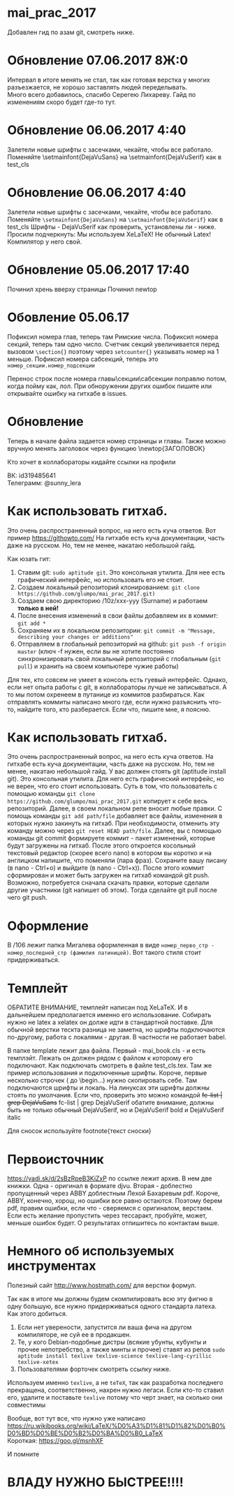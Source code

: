 # mai_prac_2017

Добавлен гид по азам git, смотреть ниже.

# Обновление 07.06.2017 8Ж:0
Интервал в итоге менять не стал, так как готовая верстка у многих разъезжается, не хорошо заставлять людей переделывать.  
Много всего добавилось, спасибо Серегею Лихареву. Гайд по изменениям скоро будет где-то тут.  


# Обновление 06.06.2017 4:40
Залетели новые шрифты с засечками, чекайте, чтобы все работало.  
Поменяйте \setmainfont{DejaVuSans} на \setmainfont{DejaVuSerif} как в test_cls  
# Обновление 06.06.2017 4:40
Залетели новые шрифты с засечками, чекайте, чтобы все работало.
Поменяйте `\setmainfont{DejaVuSans}` на `\setmainfont{DejaVuSerif}` как в test_cls
Шрифты - DejaVuSerif как проверить, установлены ли - ниже.
Просили подчеркнуть: Мы используем XeLaTeX! Не обычный Latex! Компилятор у него свой.

# Обновление 05.06.2017 17:40
Починил хрень вверху страницы
Починил newtop

# Обовление 05.06.17
Пофиксил номера глав, теперь там Римские числа.
Пофиксил номера секций, теперь там одно число. Счетчик секций увеличивается перед
вызовом `\section{}` поэтому через `setcounter{}` указывать номер на 1 меньше.
Пофиксил номера сабсекций, теперь это `номер_секции.номер_подсекции`

Перенос строк после номера главы\секции\сабсекции поправлю потом, когда пойму как, лол.
При обноружении других ошибок пишите или открывайте ошибку на гитхабе в issues.

# Обновление
Теперь в начале файла задается номер страницы и главы.
Также можно вручную менять заголовок через функцию \newtop{ЗАГОЛОВОК}

Кто хочет в коллабораторы кидайте ссылки на профили

ВК:         id319485641  
Телеграмм:  @sunny_lera

# Как использовать гитхаб.
Это очень распространенный вопрос, на него есть куча ответов. Вот пример https://githowto.com/ На гитхабе есть куча документации, часть даже на русском.
Но, тем не менее, накатаю небольшой гайд.

Как юзать гит:
1. Ставим git: `sudo aptitude git`. Это консольная утилита. Для нее есть графический интерфейс, но использовать его не стоит.
1. Создаем локальный репозиторий клонированием: `git clone https://github.com/glumpo/mai_prac_2017.git)` 
1. Создаем свою директорию /10z/xxx-yyy (Surname) и работаем **только в ней!**
1. После внесения изменений в свои файлы добавляем их в коммит: `git add *`
1. Сохраняем их в локальном репозитории: `git commit -m "Message, describing your changes or additions"`
1. Отправляем в глобальный репозиторий на github: `git push -f origin master` (ключ -f нужен, если вы не хотите постоянно синхронизировать свой локальный репозиторий с глобальным (`git pull`) и хранить на своем компьютере чужие работы)

Для тех, кто совсем не умеет в консоль есть гуевый интерфейс. Однако, если нет опыта работы с git, в коллабораторы лучше не записываться. А то мы потом охренеем в путанице из коммитов разбираться. Как отправлять коммиты написано много где, если нужно разъяснить что-то, найдите того, кто разберается. Если что, пишите мне, я поясню.


# Как использовать гитхаб.
Это очень распространенный вопрос, на него есть куча ответов. На гитхабе есть куча документации, часть даже на русском.
Но, тем не менее, накатаю небольшой гайд. У вас должен стоять git (aptitude install git). Это консольная утилита.
Для него есть графический интерфейс, но не верен, что его стоит использовать.
Суть в том, что пользователь с помощью команды `git clone https://github.com/glumpo/mai_prac_2017.git` копирует к себе весь репозиторий.
Далее, в своем локальном репе вносит любые правки. С помощь команды `git add path/file` добавляет все файлы, изменения в которых нужно закинуть на гитхаб. При необходимости, отменить эту команду можно через `git reset HEAD path/file`.
Далее, вы с помощью команды git commit формируете коммит - пакет изменений, которые будут загружены на гитхаб.
После этого откроется косольный текстовый редактор (скорее всего nano) в котором вы коротко и на англицком напишите, что поменяли (пара фраз).
Сохраните вашу писану (в nano - Ctrl+o) и выйдите (в nano - Ctrl+x)). После этого коммит сформирован и может быть загружен на гитхаб командой
git push. Возможно, потребуется сначала скачать правки, которые сделали другие участники (git напишет об этом). Тогда сделайте git pull после чего git push.


# Оформление
В /106 лежит папка Мигалева оформленная в виде `номер_перво_стр - номер_последней_стр (фамилия латиницей)`.
Вот такого стиля стоит придерживаться.

# Темплейт
ОБРАТИТЕ ВНИМАНИЕ, темплейт написан под XeLaTeX. И в дальнейшем предполагается именно его использование. Собирать нужно не latex а xelatex он долже идти в стандартной поставке. Для обычной верстки тескта разница не заметна, но шрифты подключаются по-другому, работа с локалями - другая. В частности не работает babel.

В папке template лежит два файла. Первый - mai_book.cls - и есть темплэйт. Лежать он должен рядом с файлом к которому его подключают. Как подключать смотреть в файле test_cls.tex. Там же пример использования и подключенные шрифты. Короче, первые несколько строчек ( до \begin...) нужно скопировать себе. Там подключаются шрифты и локаль. На линуксах эти шрифты должны стоять по умолчания. Если что, проверить это можно командой ~~fc-list | grep DejaVuSans~~  fc-list | grep DejaVuSerif обатите внимание, должны быть не только обычный DejaVuSerif, но и DejaVuSerif bold и DejaVuSerif italic

Для сносок используйте footnote{текст сноски}

# Первоисточник
https://yadi.sk/d/2sBzRpeB3KiZxP по ссылке лежит архив. В нем две книжки. Одна - оригинал в формате djvu. Вторая - доблестно пропущенный через ABBY доблестным Лехой Бахаревым pdf. Короче, ABBY, конечно, хорош, но ошибки все равно остаются. Поэтому берем pdf, правим ошибки, если что - сверяемся с оригиналом, верстаем. Если есть желание пропустить через тессаракт, пробуйте, может, меньше ошибок будет. О результатах отпишитесь по контактам выше.

# Немного об используемых инструментах
Полезный сайт http://www.hostmath.com/ для верстки формул.

Так как в итоге мы должны будем скомпилировать всю эту фигню в одну большую, все нужно
придерживаться одного стандарта латеха. Как этого добиться.
1. Если нет уверености, запустится ли ваша фича на другом компиляторе, не суй ее в продакшен.
1. Те, у кого Debian-подобные дистры (всякие убунты, кубунты и прочее непотребство, а также минты и прочее) ставят из репов
`sudo aptitude install texlive texlive-science texlive-lang-cyrillic texlive-xetex`
1. Пользователями форточек смотреть ссылку ниже.

Используем именно `texlive`, а не `teTeX`, так как разработка последнего прекращена, соответственно, нахрен нужно легаси.
Если кто-то ставил его, удалите и поставьте `texlive` потому что черт знает, на сколько они совместимы

Вообще, вот тут все, что нужно уже написано  
https://ru.wikibooks.org/wiki/LaTeX/%D0%A3%D1%81%D1%82%D0%B0%D0%BD%D0%BE%D0%B2%D0%BA%D0%B0_LaTeX  
Короткая: https://goo.gl/msnhXF

И помните  
# ВЛАДУ НУЖНО БЫСТРЕЕ!!!!
